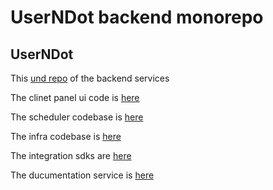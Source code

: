 # UserNDot backend monorepo

## UserNDot

This [und repo](https://github.com/amitlamba/und) of the backend services 

The clinet panel ui code is [here](https://github.com/amitlamba/und-ui)

The scheduler codebase is [here](https://github.com/amitlamba/und-scheduler)

The infra codebase is [here](https://github.com/amitlamba/und-infra)

The integration sdks are [here](https://github.com/amitlamba/sdks)

The ducumentation service is [here](https://github.com/amitlamba/docs-und)
